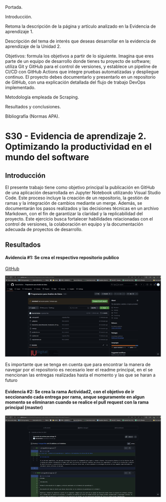 Portada.

Introducción.

Retoma la descripción de la página y artículo analizado en la Evidencia de aprendizaje 1.

Descripción del tema de interés que deseas desarrollar en la evidencia de aprendizaje de la Unidad 2.

Objetivos: formula los objetivos a partir de lo siguiente. Imagina que eres parte de un equipo de desarrollo donde tienes tu proyecto de software; utiliza Git y GitHub para el control de versiones, y establece un pipeline de CI/CD con GitHub Actions que integre pruebas automatizadas y despliegue continuo. El proyecto debes documentarlo y presentarlo en un repositorio de GitHub, con una explicación detallada del flujo de trabajo DevOps implementado.

Metodología empleada de Scraping.

Resultados y conclusiones.

Bibliografía (Normas APA).

# S30 - Evidencia de aprendizaje 2. Optimizando la productividad en el mundo del software

## Introducción

El presente trabajo tiene como objetivo principal la publicación en GitHub de una aplicación desarrollada en Jupyter Notebook utilizando Visual Studio Code. Este proceso incluye la creación de un repositorio, la gestión de ramas y la integración de cambios mediante un merge. Además, se documentarán los pasos realizados y las decisiones técnicas en un archivo Markdown, con el fin de garantizar la claridad y la replicabilidad del proyecto. Este ejercicio busca fortalecer habilidades relacionadas con el control de versiones, la colaboración en equipo y la documentación adecuada de proyectos de desarrollo.

## Resultados

#### Avidencia #1: Se crea el respectivo repositorio publico

[GitHub](https://github.com/IbarraOrtizDev/Programacion-para-Analisis-de-Datos)

![Evidencia de creación de repositorio](../files/evidencia1.png)

Es importante que se tenga en cuenta que para encontrar la manera de navegar por el repositorio es necesario leer el readme principal, en el se mencionan las entregas realizadas hasta el momento y las que se haran a futuro

#### Evidencia #2: Se crea la rama Actividad2, con el objetivo de ir seccionando cada entrega por rama, anque seguramente en algun momento se eliminaran cuando se realice el pull request con la rama principal (master)

![Evidencia de rama alterna](../files/evidencia2.png)


